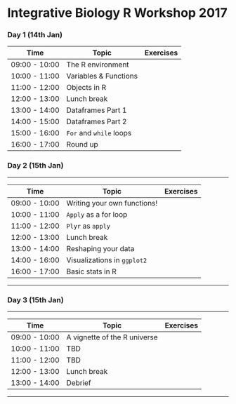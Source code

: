 # Integrative Biology R Workshop 2017

### Day 1 (14th Jan)
Time | Topic | Exercises 
------------ | ------------- | -------------
09:00 - 10:00 | The R environment | 
10:00 - 11:00 | Variables & Functions |
11:00 - 12:00 | Objects in R |
12:00 - 13:00 | Lunch break |
13:00 - 14:00 | Dataframes Part 1 |
14:00 - 15:00 | Dataframes Part 2 |
15:00 - 16:00 | `For` and `while` loops |
16:00 - 17:00 | Round up |

### Day 2 (15th Jan)
---
Time | Topic | Exercises 
------------ | ------------- | -------------
09:00 - 10:00 | Writing your own functions! | 
10:00 - 11:00 | `Apply` as a for loop |
11:00 - 12:00 | `Plyr` as `apply` |
12:00 - 13:00 | Lunch break |
13:00 - 14:00 | Reshaping your data |
14:00 - 16:00 | Visualizations in `ggplot2` |
16:00 - 17:00 | Basic stats in R |
---

### Day 3 (15th Jan)
---
Time | Topic | Exercises 
------------ | ------------- | -------------
09:00 - 10:00 | A vignette of the R universe | 
10:00 - 11:00 | TBD |
11:00 - 12:00 | TBD |
12:00 - 13:00 | Lunch break |
13:00 - 14:00 | Debrief |
---
